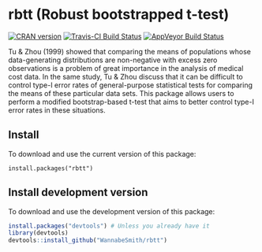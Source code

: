 # rbtt (Robust bootstrapped t-test) 

[![CRAN version](https://www.r-pkg.org/badges/version/rbtt)](https://cran.r-project.org/package=rbtt) 
[![Travis-CI Build Status](http://travis-ci.org/WannabeSmith/rbtt.svg?branch=master)](http://travis-ci.org/WannabeSmith/rbtt) 
[![AppVeyor Build Status](https://ci.appveyor.com/api/projects/status/github/WannabeSmith/rbtt?branch=master&svg=true)](https://ci.appveyor.com/project/WannabeSmith/rbtt)

Tu & Zhou (1999) showed that comparing the means of populations whose data-generating distributions are non-negative with excess zero observations is a problem of great importance in the analysis of medical cost data. In the same study, Tu & Zhou discuss that it can be difficult to control type-I error rates of general-purpose statistical tests for comparing the means of these particular data sets. This package allows users to perform a modified bootstrap-based t-test that aims to better control type-I error rates in these situations.

## Install

To download and use the current version of this package:

```
install.packages("rbtt")
```

## Install development version

To download and use the development version of this package:

```r
install.packages("devtools") # Unless you already have it
library(devtools)
devtools::install_github("WannabeSmith/rbtt")
```
